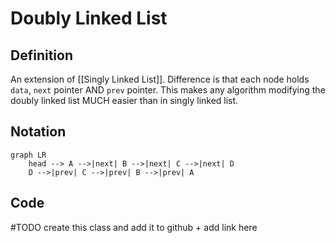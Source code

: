 # Doubly Linked List
## Definition
An extension of [[Singly Linked List]]. Difference is that each node holds `data`, `next` pointer AND `prev` pointer. This makes any algorithm modifying the doubly linked list MUCH easier than in singly linked list.

## Notation
```mermaid
graph LR
    head --> A -->|next| B -->|next| C -->|next| D
	D -->|prev| C -->|prev| B -->|prev| A
```


## Code
#TODO  create this class and add it to github + add link here